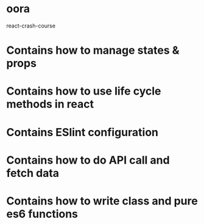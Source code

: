 # oora
react-crash-course

# Contains how to manage states & props

# Contains how to use life cycle methods in react

# Contains ESlint configuration

# Contains how to do API call and fetch data

# Contains how to write class and pure es6 functions
